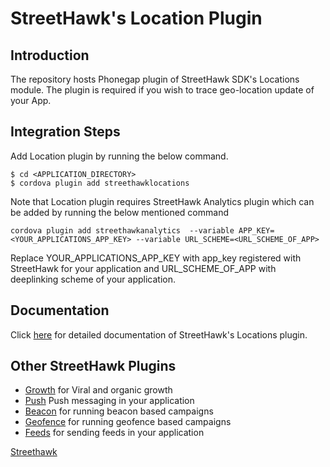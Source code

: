 # StreetHawk's Location Plugin

## Introduction
The repository hosts Phonegap plugin of StreetHawk SDK's Locations module. The plugin is required if you wish to trace geo-location update of your App.

## Integration Steps
Add Location plugin by running the below command.
```
$ cd <APPLICATION_DIRECTORY>
$ cordova plugin add streethawklocations
```
Note that Location plugin requires StreetHawk Analytics plugin which can be added by running the below mentioned command

```
cordova plugin add streethawkanalytics  --variable APP_KEY=<YOUR_APPLICATIONS_APP_KEY> --variable URL_SCHEME=<URL_SCHEME_OF_APP>
```
Replace YOUR_APPLICATIONS_APP_KEY with app_key registered with StreetHawk for your application and URL_SCHEME_OF_APP with deeplinking scheme of your application.

## Documentation
Click [here](https://dashboard.streethawk.com/docs/sdks/phonegap/location/) for detailed documentation of StreetHawk's Locations plugin.

## Other StreetHawk Plugins
* [Growth](https://github.com/StreetHawkSDK/PhonegapGrowth) for Viral and organic growth
* [Push](https://github.com/StreetHawkSDK/PhonegapPush) Push messaging in your application
* [Beacon](https://github.com/StreetHawkSDK/PhonegapBeacon) for running beacon based campaigns
* [Geofence](https://github.com/StreetHawkSDK/PhonegapGeofence) for running geofence based campaigns 
* [Feeds](https://github.com/StreetHawkSDK/PhonegapFeeds) for sending feeds in your application

[Streethawk](http://www.streethawk.com) 
